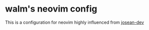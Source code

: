 # walm's neovim config

This is a configuration for neovim highly influenced from [josean-dev](https://github.com/josean-dev/dev-environment-files)
